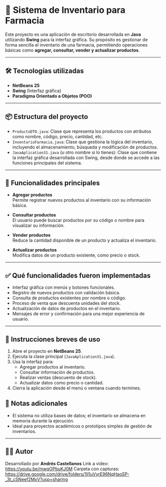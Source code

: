 # 🏥 Sistema de Inventario para Farmacia

Este proyecto es una aplicación de escritorio desarrollada en **Java** utilizando **Swing** para la interfaz gráfica. Su propósito es gestionar de forma sencilla el inventario de una farmacia, permitiendo operaciones básicas como **agregar, consultar, vender y actualizar productos**.

---

## 🛠️ Tecnologías utilizadas

- **NetBeans 25**
- **Swing** (Interfaz gráfica)
- **Paradigma Orientado a Objetos (POO)**

---

## 📦 Estructura del proyecto

- `ProductoDTO.java`: Clase que representa los productos con atributos como nombre, código, precio, cantidad, etc.
- `InventarioFarmacia.java`: Clase que gestiona la lógica del inventario, incluyendo el almacenamiento, búsqueda y modificación de productos.
- `JavaAplication31.java` (u otro nombre si lo tienes): Clase que contiene la interfaz gráfica desarrollada con Swing, desde donde se accede a las funciones principales del sistema.

---

## 🚀 Funcionalidades principales

- **Agregar productos**  
  Permite registrar nuevos productos al inventario con su información básica.

- **Consultar productos**  
  El usuario puede buscar productos por su código o nombre para visualizar su información.

- **Vender productos**  
  Reduce la cantidad disponible de un producto y actualiza el inventario.

- **Actualizar productos**  
  Modifica datos de un producto existente, como precio o stock.

---

## ✅ Qué funcionalidades fueron implementadas

- Interfaz gráfica con menús y botones funcionales.
- Registro de nuevos productos con validación básica.
- Consulta de productos existentes por nombre o código.
- Proceso de venta que descuenta unidades del stock.
- Actualización de datos de productos en el inventario.
- Mensajes de error y confirmación para una mejor experiencia de usuario.

---

## 🧪 Instrucciones breves de uso

1. Abre el proyecto en **NetBeans 25**.
2. Ejecuta la clase principal (`JavaAplication31.java`).
3. Usa la interfaz para:
   - Agregar productos al inventario.
   - Consultar información de productos.
   - Realizar ventas (descuento de stock).
   - Actualizar datos como precio o cantidad.
4. Cierra la aplicación desde el menú o ventana cuando termines.

## 📌 Notas adicionales

- El sistema no utiliza bases de datos; el inventario se almacena en memoria durante la ejecución.
- Ideal para proyectos académicos o prototipos simples de gestión de inventarios.

---

## 👨‍💻 Autor

Desarrollado por **Andrés Castellanos**
Link a video:         https://youtu.be/mwqOPbuKJ0M
Carpeta con capturas: https://drive.google.com/drive/folders/1ll1uVyrE96NqHaoSP-_3t_cSNeef2MxV?usp=sharing
